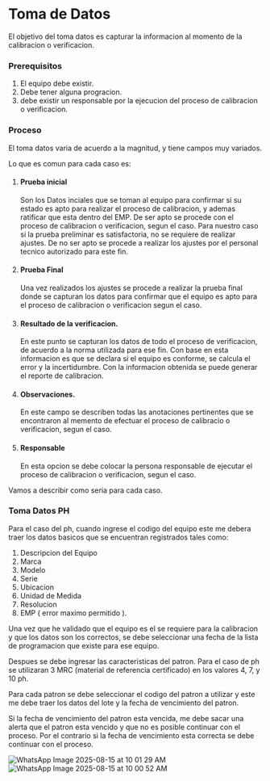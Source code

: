 # Toma de Datos 
El objetivo del toma datos es capturar la informacion al momento de la calibracion o verificacion.

### Prerequisitos
  1. El equipo debe existir.
  1. Debe tener alguna progracion.
  1. debe existir un responsable por la ejecucion del proceso de calibracion o verificacion.
  
### Proceso

El toma datos varia de acuerdo a la magnitud, y tiene campos muy variados.

Lo que es comun para cada caso es:
  1. #### Prueba inicial
     Son los Datos inciales que se toman al equipo para confirmar si su estado es apto para realizar el proceso de calibracion, y ademas ratificar que esta dentro del EMP.
     De ser apto se procede con el proceso de calibracion o verificacion, segun el caso.
     Para nuestro caso si la prueba preliminar es satisfactoria, no se requiere de realizar ajustes.
     De no ser apto se procede a realizar los ajustes por el personal tecnico autorizado para este fin.

  1. #### Prueba Final
     Una vez realizados los ajustes se procede a realizar la prueba final donde se capturan los datos para confirmar que el equipo es apto para el proceso de calibracion o verificacion segun el caso.
     
  1. #### Resultado de la verificacion.
     En este punto se capturan los datos de todo el proceso de verificacion, de acuerdo a la norma utilizada para ese fin.
     Con base en esta informacion es que se declara si el equipo es conforme, se calcula el error y la incertidumbre.
     Con la informacion obtenida se puede generar el reporte de calibracion.

  1. #### Observaciones.
     En este campo se describen todas las anotaciones pertinentes que se encontraron al memento de efectuar el proceso de calibracio o verificacion, segun el caso.

  1. #### Responsable
     En esta opcion se debe colocar la persona responsable de ejecutar el proceso de calibracion o verificacion, segun el caso.

     

Vamos a describir como seria para cada caso.

### Toma Datos PH
Para el caso del ph, cuando ingrese el codigo del equipo este me debera traer los datos basicos que se encuentran registrados tales como:
1. Descripcion del Equipo
1. Marca
1. Modelo
1. Serie
1. Ubicacion
1. Unidad de Medida
1. Resolucion
1. EMP ( error maximo permitido ).

Una vez que he validado que el equipo es el se requiere para la calibracion y que los datos son los correctos, se debe seleccionar una fecha de la lista de programacion que existe para ese equipo.

Despues se debe ingresar las caracteristicas del patron. Para el caso de ph se utilizaran 3 MRC (material de referencia certificado) en los valores 4, 7, y 10 ph.

Para cada patron se debe seleccionar el codigo del patron a utilizar y este me debe traer los datos del lote y la fecha de vencimiento del patron.

Si la fecha de vencimiento del patron esta vencida, me debe sacar una alerta que el patron esta vencido y que no es posible continuar con el proceso. Por el contrario si la fecha de vencimiento esta correcta se debe continuar con el proceso.


![WhatsApp Image 2025-08-15 at 10 01 29 AM](https://github.com/user-attachments/assets/7ab237a6-3c20-44d4-ab22-d1dedc805dd1)![WhatsApp Image 2025-08-15 at 10 00 52 AM](https://github.com/user-attachments/assets/0b4fee38-0e04-4aab-80a4-ad7b59286b18)
